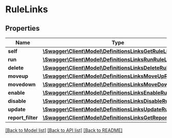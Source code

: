 # RuleLinks

## Properties
Name | Type | Description | Notes
------------ | ------------- | ------------- | -------------
**self** | [**\Swagger\Client\Model\DefinitionsLinksGetRuleLink**](DefinitionsLinksGetRuleLink.md) |  | [optional] 
**run** | [**\Swagger\Client\Model\DefinitionsLinksRunRuleLink**](DefinitionsLinksRunRuleLink.md) |  | [optional] 
**delete** | [**\Swagger\Client\Model\DefinitionsLinksDeleteRuleLink**](DefinitionsLinksDeleteRuleLink.md) |  | [optional] 
**moveup** | [**\Swagger\Client\Model\DefinitionsLinksMoveUpRuleLink**](DefinitionsLinksMoveUpRuleLink.md) |  | [optional] 
**movedown** | [**\Swagger\Client\Model\DefinitionsLinksMoveDownRuleLink**](DefinitionsLinksMoveDownRuleLink.md) |  | [optional] 
**enable** | [**\Swagger\Client\Model\DefinitionsLinksEnableRuleLink**](DefinitionsLinksEnableRuleLink.md) |  | [optional] 
**disable** | [**\Swagger\Client\Model\DefinitionsLinksDisableRuleLink**](DefinitionsLinksDisableRuleLink.md) |  | [optional] 
**update** | [**\Swagger\Client\Model\DefinitionsLinksUpdateRuleLink**](DefinitionsLinksUpdateRuleLink.md) |  | [optional] 
**report_filter** | [**\Swagger\Client\Model\DefinitionsLinksGetReportFilterLink**](DefinitionsLinksGetReportFilterLink.md) |  | [optional] 

[[Back to Model list]](../README.md#documentation-for-models) [[Back to API list]](../README.md#documentation-for-api-endpoints) [[Back to README]](../README.md)



